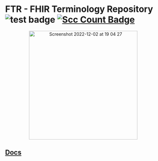 # FTR - FHIR Terminology Repository ![test badge](https://github.com/HealthSamurai/ftr/actions/workflows/main.yml/badge.svg) [![Scc Count Badge](https://sloc.xyz/github/HealthSamurai/ftr)](https://github.com/HealthSamurai/ftr/)

<p align="center">
<img width="350" alt="Screenshot 2022-12-02 at 19 04 27" src="https://user-images.githubusercontent.com/43912637/205357549-3f213ab5-ae3a-40d3-bd87-3ca333965ba6.png"> 
</p>

## [Docs](https://docs.aidbox.app/terminology/fhir-terminology-repository/ftr-specification)
